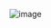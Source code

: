 ![image](https://user-images.githubusercontent.com/101315040/163365529-437c6654-e488-41f3-8f2d-9c96495bd45d.png)
